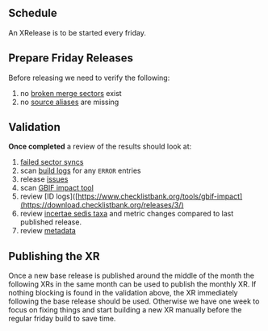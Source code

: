 ## Schedule
An XRelease is to be started every friday.

## Prepare Friday Releases
Before releasing we need to verify the following:

 1. no [broken merge sectors](https://www.checklistbank.org/catalogue/3/sector?broken=true&mode=merge) exist
 2. no [source aliases](https://www.checklistbank.org/catalogue/3/sources) are missing


## Validation 
**Once completed** a review of the results should look at:

 1. [failed sector syncs](https://www.checklistbank.org/catalogue/3/sector/sync?limit=25&offset=0&state=failed)
 2. scan [build logs](https://www.checklistbank.org/dataset/3LXRC/about) for any `ERROR` entries
 3. release [issues](https://www.checklistbank.org/dataset/3LXRC/issues)
 4. scan [GBIF impact tool](https://www.checklistbank.org/tools/gbif-impact)
 5. review [ID logs]([https://www.checklistbank.org/tools/gbif-impact](https://download.checklistbank.org/releases/3/)
 6. review [incertae sedis taxa](https://www.checklistbank.org/dataset/3LXRC/taxon/S) and metric changes compared to last published release.
 7. review [metadata](https://www.checklistbank.org/dataset/3LXRC/about)
 
## Publishing the XR
Once a new base release is published around the middle of the month the following XRs in the same month can be used to publish the monthly XR.
If nothing blocking is found in the validation above, the XR immediately following the base release should be used. Otherwise we have one week to focus on fixing things and start building a new XR manually before the regular friday build to save time.
